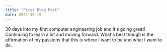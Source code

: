 ```yaml
---
title: "First Blog Post"
date: 2021-10-19
---
```



30 days into my first computer engineering job and it's going great! Continuing to learn a lot and moving forward. What's best though is the affirmation of my passions that this is where I want to be and what I want to do.
